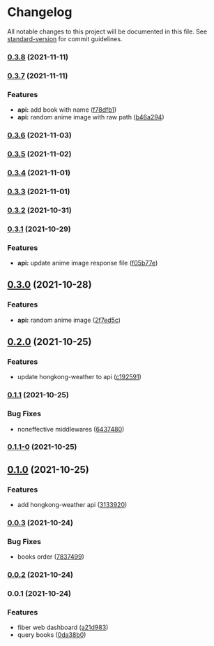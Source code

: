 # Changelog

All notable changes to this project will be documented in this file. See [standard-version](https://github.com/conventional-changelog/standard-version) for commit guidelines.

### [0.3.8](https://github.com/Aysnine/unripe-bison/compare/v0.3.7...v0.3.8) (2021-11-11)

### [0.3.7](https://github.com/Aysnine/unripe-bison/compare/v0.3.6...v0.3.7) (2021-11-11)


### Features

* **api:** add book with name ([f78dfb1](https://github.com/Aysnine/unripe-bison/commit/f78dfb1385f45eb26f14b008f5389023a3a5594e))
* **api:** random anime image with raw path ([b46a294](https://github.com/Aysnine/unripe-bison/commit/b46a2948862792a30c9bef45acf126e8fbd6762c))

### [0.3.6](https://github.com/Aysnine/unripe-bison/compare/v0.3.5...v0.3.6) (2021-11-03)

### [0.3.5](https://github.com/Aysnine/unripe-bison/compare/v0.3.4...v0.3.5) (2021-11-02)

### [0.3.4](https://github.com/Aysnine/unripe-bison/compare/v0.3.3...v0.3.4) (2021-11-01)

### [0.3.3](https://github.com/Aysnine/unripe-bison/compare/v0.3.2...v0.3.3) (2021-11-01)

### [0.3.2](https://github.com/Aysnine/unripe-bison/compare/v0.3.1...v0.3.2) (2021-10-31)

### [0.3.1](https://github.com/Aysnine/unripe-bison/compare/v0.3.0...v0.3.1) (2021-10-29)


### Features

* **api:** update anime image response file ([f05b77e](https://github.com/Aysnine/unripe-bison/commit/f05b77ebfaacdc9a76135f5d935bd3f68a7a3e42))

## [0.3.0](https://github.com/Aysnine/unripe-bison/compare/v0.2.0...v0.3.0) (2021-10-28)


### Features

* **api:**  random anime image ([2f7ed5c](https://github.com/Aysnine/unripe-bison/commit/2f7ed5c26cd41f91537dfb1be36d2c7ff80d8879))

## [0.2.0](https://github.com/Aysnine/unripe-bison/compare/v0.1.1...v0.2.0) (2021-10-25)


### Features

* update hongkong-weather to api ([c192591](https://github.com/Aysnine/unripe-bison/commit/c19259164e8fbea728d14d753a84a17cc34d4b97))

### [0.1.1](https://github.com/Aysnine/unripe-bison/compare/v0.1.1-0...v0.1.1) (2021-10-25)


### Bug Fixes

* noneffective middlewares ([6437480](https://github.com/Aysnine/unripe-bison/commit/6437480188bfc40ce11a6a313a58055c9fdcb214))

### [0.1.1-0](https://github.com/Aysnine/unripe-bison/compare/v0.1.0...v0.1.1-0) (2021-10-25)

## [0.1.0](https://github.com/Aysnine/unripe-bison/compare/v0.0.3...v0.1.0) (2021-10-25)


### Features

* add hongkong-weather api ([3133920](https://github.com/Aysnine/unripe-bison/commit/3133920f48f9ccd876eab05c5039759ba049f755))

### [0.0.3](https://github.com/Aysnine/unripe-bison/compare/v0.0.2...v0.0.3) (2021-10-24)


### Bug Fixes

* books order ([7837499](https://github.com/Aysnine/unripe-bison/commit/783749989757c9e088ca0bd4bb89b8d012abe0f8))

### [0.0.2](https://github.com/Aysnine/unripe-bison/compare/v0.0.1...v0.0.2) (2021-10-24)

### 0.0.1 (2021-10-24)


### Features

* fiber web dashboard ([a21d983](https://github.com/Aysnine/unripe-bison/commit/a21d98367bfeb0c5fabcf0cc3b762e778e998f5e))
* query books ([0da38b0](https://github.com/Aysnine/unripe-bison/commit/0da38b0ae32547c9533f974bf3a81fb0a4f82be2))
